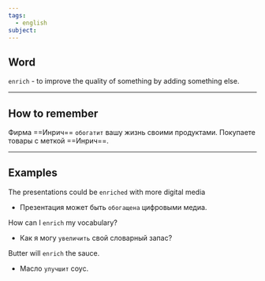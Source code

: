 ```yaml
---
tags:
  - english
subject:
---
```

## Word

`enrich` - to improve the quality of something by adding something else.

---
## How to remember

Фирма ==Инрич== `обогатит` вашу жизнь своими продуктами. Покупаете товары с меткой ==Инрич==.

---
## Examples

The presentations could be `enriched` with more digital media
- Презентация может быть `обогащена` цифровыми медиа.

How can I `enrich` my vocabulary?
- Как я могу `увеличить` свой словарный запас?

Butter will `enrich` the sauce.
- Масло `улучшит` соус.